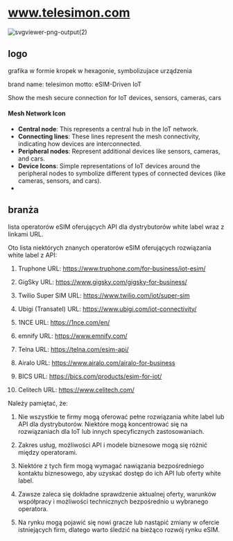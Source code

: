 # www.telesimon.com

![svgviewer-png-output(2)](https://github.com/user-attachments/assets/f9a29d10-0621-4adc-af3f-98b565cf4032)

## logo

grafika w formie kropek w hexagonie, symbolizujace urządzenia

brand name: telesimon
motto: eSIM-Driven IoT

Show the mesh secure connection for IoT devices, sensors, cameras, cars 

#### Mesh Network Icon
- **Central node**: This represents a central hub in the IoT network.
- **Connecting lines**: These lines represent the mesh connectivity, indicating how devices are interconnected.
- **Peripheral nodes**: Represent additional devices like sensors, cameras, and cars.
- **Device Icons**: Simple representations of IoT devices around the peripheral nodes to symbolize different types of connected devices (like cameras, sensors, and cars).
- 

## branża


lista operatorów eSIM oferujących API dla dystrybutorów white label wraz z linkami URL. 

Oto lista niektórych znanych operatorów eSIM oferujących rozwiązania white label z API:

1. Truphone
   URL: https://www.truphone.com/for-business/iot-esim/

2. GigSky
   URL: https://www.gigsky.com/gigsky-for-business/

3. Twilio Super SIM
   URL: https://www.twilio.com/iot/super-sim

4. Ubigi (Transatel)
   URL: https://www.ubigi.com/iot-connectivity/

5. 1NCE
   URL: https://1nce.com/en/

6. emnify
   URL: https://www.emnify.com/

7. Telna
   URL: https://telna.com/esim-api/

8. Airalo
   URL: https://www.airalo.com/airalo-for-business

9. BICS
   URL: https://bics.com/products/esim-for-iot/

10. Celitech
    URL: https://www.celitech.com/

Należy pamiętać, że:

1. Nie wszystkie te firmy mogą oferować pełne rozwiązania white label lub API dla dystrybutorów. Niektóre mogą koncentrować się na rozwiązaniach dla IoT lub innych specyficznych zastosowaniach.

2. Zakres usług, możliwości API i modele biznesowe mogą się różnić między operatorami.

3. Niektóre z tych firm mogą wymagać nawiązania bezpośredniego kontaktu biznesowego, aby uzyskać dostęp do ich API lub oferty white label.

4. Zawsze zaleca się dokładne sprawdzenie aktualnej oferty, warunków współpracy i możliwości technicznych bezpośrednio u wybranego operatora.

5. Na rynku mogą pojawić się nowi gracze lub nastąpić zmiany w ofercie istniejących firm, dlatego warto śledzić na bieżąco rozwój rynku eSIM.



